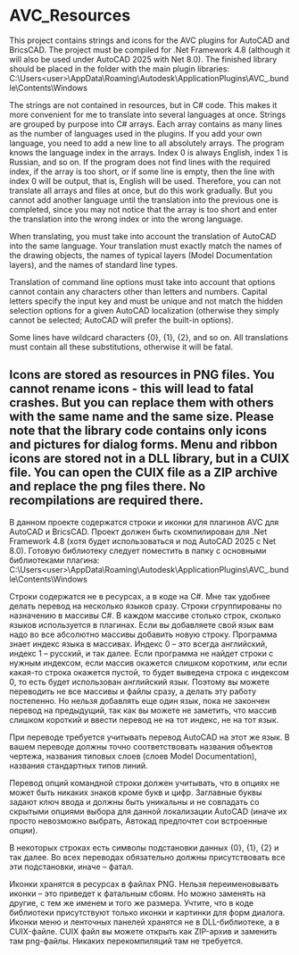# AVC_Resources
This project contains strings and icons for the AVC plugins for AutoCAD and BricsCAD. The project must be compiled for .Net Framework 4.8 (although it will also be used under AutoCAD 2025 with Net 8.0). The finished library should be placed in the folder with the main plugin libraries: C:\Users\<user>\AppData\Roaming\Autodesk\ApplicationPlugins\AVC_<plugin>.bundle\Contents\Windows

The strings are not contained in resources, but in C# code. This makes it more convenient for me to translate into several languages at once. Strings are grouped by purpose into C# arrays. Each array contains as many lines as the number of languages used in the plugins. If you add your own language, you need to add a new line to all absolutely arrays. The program knows the language index in the arrays. Index 0 is always English, index 1 is Russian, and so on. If the program does not find lines with the required index, if the array is too short, or if some line is empty, then the line with index 0 will be output, that is, English will be used. Therefore, you can not translate all arrays and files at once, but do this work gradually. But you cannot add another language until the translation into the previous one is completed, since you may not notice that the array is too short and enter the translation into the wrong index or into the wrong language.

When translating, you must take into account the translation of AutoCAD into the same language. Your translation must exactly match the names of the drawing objects, the names of typical layers (Model Documentation layers), and the names of standard line types.

Translation of command line options must take into account that options cannot contain any characters other than letters and numbers. Capital letters specify the input key and must be unique and not match the hidden selection options for a given AutoCAD localization (otherwise they simply cannot be selected; AutoCAD will prefer the built-in options).

Some lines have wildcard characters {0}, {1}, {2}, and so on. All translations must contain all these substitutions, otherwise it will be fatal.

Icons are stored as resources in PNG files. You cannot rename icons - this will lead to fatal crashes. But you can replace them with others with the same name and the same size. Please note that the library code contains only icons and pictures for dialog forms. Menu and ribbon icons are stored not in a DLL library, but in a CUIX file. You can open the CUIX file as a ZIP archive and replace the png files there. No recompilations are required there.
----------------------------------------------------------------------------


В данном проекте содержатся строки и иконки для плагинов AVC для AutoCAD и BricsCAD. Проект должен быть скомпилирован для .Net Framework 4.8 (хотя будет использоваться и под AutoCAD 2025 с Net 8.0). Готовую библиотеку следует поместить в папку с основными библиотеками плагина: C:\Users\<user>\AppData\Roaming\Autodesk\ApplicationPlugins\AVC_<plugin>.bundle\Contents\Windows

Строки содержатся не в ресурсах, а в коде на C#. Мне так удобнее делать перевод на несколько языков сразу. Строки сгруппированы по назначению в массивы C#. В каждом массиве столько строк, сколько языков используется в плагинах. Если вы добавляете свой язык вам надо во все абсолютно массивы добавить новую строку. Программа знает индекс языка в массивах. Индекс 0 – это всегда английский, индекс 1 – русский, и так далее. Если программа не найдет строки с нужным индексом, если массив окажется слишком коротким, или если какая-то строка окажется пустой, то будет выведена строка с индексом 0, то есть будет использован английский язык. Поэтому вы можете переводить не все массивы и файлы сразу, а делать эту работу постепенно. Но нельзя добавлять еще один язык, пока не закончен перевод на предыдущий, так как вы можете не заметить, что массив слишком короткий и ввести перевод не на тот индекс, не на тот язык.

При переводе требуется учитывать перевод AutoCAD на этот же язык. В вашем переводе должны точно соответствовать названия объектов чертежа, названия типовых слоев (слоев Model Documentation), названия стандартных типов линий.

Перевод опций командной строки должен учитывать, что в опциях не может быть никаких знаков кроме букв и цифр. Заглавные буквы задают ключ ввода и должны быть уникальны и не совпадать со скрытыми опциями выбора для данной локализации AutoCAD (иначе их просто невозможно выбрать, Автокад предпочтет сои встроенные опции).

В некоторых строках есть символы подстановки данных {0}, {1}, {2} и так далее. Во всех переводах обязательно должны присутствовать все эти подстановки, иначе – фатал. 

Иконки хранятся в ресурсах в файлах PNG. Нельзя переименовывать иконки – это приведет к фатальным сбоям. Но можно заменять на другие, с тем же именем и того же размера. Учтите, что в коде библиотеки присутствуют только иконки и картинки для форм диалога. Иконки меню и ленточных панелей хранятся не в DLL-библиотеке, а в CUIX-файле. CUIX файл вы можете открыть как ZIP-архив и заменить там png-файлы. Никаких перекомпиляций там не требуется.
